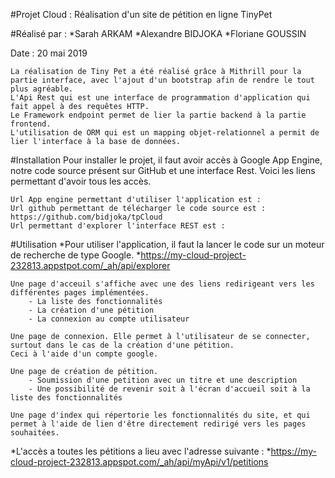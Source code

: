#Projet Cloud : 
Réalisation d'un site de pétition en ligne TinyPet

#Réalisé par : 
	*Sarah ARKAM
	*Alexandre BIDJOKA
	*Floriane GOUSSIN

Date : 20 mai 2019

	La réalisation de Tiny Pet a été réalisé grâce à Mithrill pour la partie interface, avec l'ajout d'un bootstrap afin de rendre le tout plus agréable.
	L'Api Rest qui est une interface de programmation d'application qui fait appel à des requêtes HTTP.
	Le Framework endpoint permet de lier la partie backend à la partie frontend.
	L'utilisation de ORM qui est un mapping objet-relationnel a permit de lier l'interface à la base de données.



#Installation
Pour installer le projet, il faut avoir accès à Google App Engine, notre code source présent sur GitHub et une interface Rest.
Voici les liens permettant d'avoir tous les accès.

	Url App engine permettant d'utiliser l'application est : 
	Url github permettant de télécharger le code source est : https://github.com/bidjoka/tpCloud
	Url permettant d'explorer l'interface REST est : 


#Utilisation
*Pour utiliser l'application, il faut la lancer le code sur un moteur de recherche de type Google. 
*https://my-cloud-project-232813.appstpot.com/_ah/api/explorer

	Une page d'acceuil s'affiche avec une des liens redirigeant vers les différentes pages implémentées.
		- La liste des fonctionnalités
		- La création d'une pétition
		- La connexion au compte utilisateur

	Une page de connexion. Elle permet à l'utilisateur de se connecter, surtout dans le cas de la création d'une pétition.
	Ceci à l'aide d'un compte google.

	Une page de création de pétition.
		- Soumission d'une petition avec un titre et une description
		- Une possibilité de revenir soit à l'écran d'accueil soit à la liste des fonctionnalités

	Une page d'index qui répertorie les fonctionnalités du site, et qui permet à l'aide de lien d'être directement redirigé vers les pages souhaitées.


*L'accès a toutes les pétitions a lieu avec l'adresse suivante : 
*https://my-cloud-project-232813.appspot.com/_ah/api/myApi/v1/petitions
